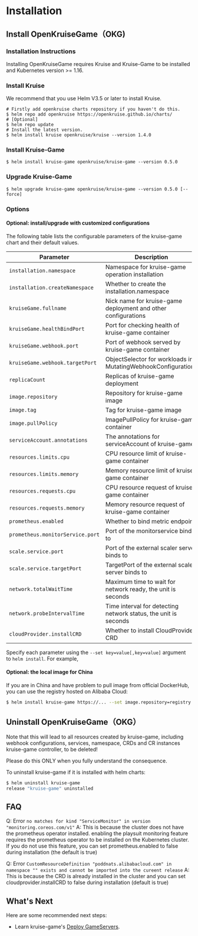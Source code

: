 # Installation

## Install OpenKruiseGame（OKG)

### Installation Instructions

Installing OpenKruiseGame requires Kruise and Kruise-Game to be installed and Kubernetes version >= 1.16.

### Install Kruise

We recommend that you use Helm V3.5 or later to install Kruise.

```shell
# Firstly add openkruise charts repository if you haven't do this.
$ helm repo add openkruise https://openkruise.github.io/charts/
# [Optional]
$ helm repo update
# Install the latest version.
$ helm install kruise openkruise/kruise --version 1.4.0
```

### Install Kruise-Game

```shell
$ helm install kruise-game openkruise/kruise-game --version 0.5.0
```

### Upgrade Kruise-Game

```shell
$ helm upgrade kruise-game openkruise/kruise-game --version 0.5.0 [--force]
```

### Options

#### Optional: install/upgrade with customized configurations

The following table lists the configurable parameters of the kruise-game chart and their default values.

| Parameter                        | Description                                                                   | Default                          |
|----------------------------------|-------------------------------------------------------------------------------|----------------------------------|
| `installation.namespace`         | Namespace for kruise-game operation installation                              | `kruise-game-system`             |
| `installation.createNamespace`   | Whether to create the installation.namespace                                  | `true`                           |
| `kruiseGame.fullname`            | Nick name for kruise-game deployment and other configurations                 | `kruise-game-controller-manager` |
| `kruiseGame.healthBindPort`      | Port for checking health of kruise-game container                             | `8082`                           |
| `kruiseGame.webhook.port`        | Port of webhook served by kruise-game container                               | `443`                            |
| `kruiseGame.webhook.targetPort`  | ObjectSelector for workloads in MutatingWebhookConfigurations                 | `9876`                           |
| `replicaCount`                   | Replicas of kruise-game deployment                                            | `1`                              |
| `image.repository`               | Repository for kruise-game image                                              | `openkruise/kruise-game-manager` |
| `image.tag`                      | Tag for kruise-game image                                                     | `v0.5.0`                         |
| `image.pullPolicy`               | ImagePullPolicy for kruise-game container                                     | `Always`                         |
| `serviceAccount.annotations`     | The annotations for serviceAccount of kruise-game                             | ` `                              |
| `resources.limits.cpu`           | CPU resource limit of kruise-game container                                   | `500m`                           |
| `resources.limits.memory`        | Memory resource limit of kruise-game container                                | `1Gi`                            |
| `resources.requests.cpu`         | CPU resource request of kruise-game container                                 | `10m`                            |
| `resources.requests.memory`      | Memory resource request of kruise-game container                              | `64Mi`                           |
| `prometheus.enabled`             | Whether to bind metric endpoint                                               | `true`                           |
| `prometheus.monitorService.port` | Port of the monitorservice bind to                                            | `8080`                           |
| `scale.service.port`             | Port of the external scaler server binds to                                   | `6000`                           |
| `scale.service.targetPort`       | TargetPort of the external scaler server binds to                             | `6000`                           |
| `network.totalWaitTime`          | Maximum time to wait for network ready, the unit is seconds                   | `60`                             |
| `network.probeIntervalTime`      | Time interval for detecting network status, the unit is seconds               | `5`                              |
| `cloudProvider.installCRD`       | Whether to install CloudProvider CRD                                          | `true`                           |

Specify each parameter using the `--set key=value[,key=value]` argument to `helm install`. For example,

#### Optional: the local image for China

If you are in China and have problem to pull image from official DockerHub, you can use the registry hosted on Alibaba Cloud:

```bash
$ helm install kruise-game https://... --set image.repository=registry.cn-hangzhou.aliyuncs.com/acs/kruise-game-manager
```

## Uninstall OpenKruiseGame（OKG）

Note that this will lead to all resources created by kruise-game, including webhook configurations, services, namespace, CRDs and CR instances kruise-game controller, to be deleted!

Please do this ONLY when you fully understand the consequence.

To uninstall kruise-game if it is installed with helm charts:

```bash
$ helm uninstall kruise-game
release "kruise-game" uninstalled
```

## FAQ

Q: Error `no matches for kind "ServiceMonitor" in version "monitoring.coreos.com/v1"`
A: This is because the cluster does not have the prometheus operator installed. enabling the playsuit monitoring feature requires the prometheus operator to be installed on the Kubernetes cluster. If you do not use this feature, you can set prometheus.enabled to false during installation (the default is true)

Q: Error `CustomResourceDefinition "poddnats.alibabacloud.com" in namespace "" exists and cannot be imported into the cureent release`
A: This is because the CRD is already installed in the cluster and you can set cloudprovider.installCRD to false during installation (default is true)

## What's Next
Here are some recommended next steps:
- Learn kruise-game's [Deploy GameServers](user-manuals/deploy-gameservers.md).
